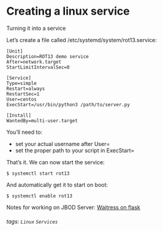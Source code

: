 # Creating a linux service
Turning it into a service

Let’s create a file called /etc/systemd/system/rot13.service:

```
[Unit]
Description=ROT13 demo service
After=network.target
StartLimitIntervalSec=0

[Service]
Type=simple
Restart=always
RestartSec=1
User=centos
ExecStart=/usr/bin/python3 /path/to/server.py

[Install]
WantedBy=multi-user.target
```


You’ll need to:

* set your actual username after User=
* set the proper path to your script in ExecStart=

That’s it. We can now start the service:

```
$ systemctl start rot13
```

And automatically get it to start on boot:

```
$ systemctl enable rot13
```


Notes for working on JBOD Server:
[Waitress on flask](https://dev.to/thetrebelcc/how-to-run-a-flask-app-over-https-using-waitress-and-nginx-2020-235c)




###### tags: `Linux` `Services`